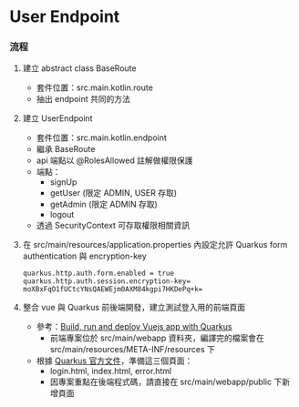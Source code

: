 # User Endpoint

### 流程
1. 建立 abstract class BaseRoute
   * 套件位置：src.main.kotlin.route
   * 抽出 endpoint 共同的方法

2. 建立 UserEndpoint
   * 套件位置：src.main.kotlin.endpoint
   * 繼承 BaseRoute
   * api 端點以 @RolesAllowed 註解做權限保護
   * 端點：
      * signUp
      * getUser (限定 ADMIN, USER 存取)
      * getAdmin (限定 ADMIN 存取)
      * logout
   * 透過 SecurityContext 可存取權限相關資訊

2. 在 src/main/resources/application.properties 內設定允許 Quarkus form authentication 與 encryption-key
    ```
    quarkus.http.auth.form.enabled = true
    quarkus.http.auth.session.encryption-key= moXBxFqO1fUCtcYNsQAEWEjm0AXM84kgpi7HKDePq+k=
    ```

3. 整合 vue 與 Quarkus 前後端開發，建立測試登入用的前端頁面
   * 參考：[Build, run and deploy Vuejs app with Quarkus](https://medium.com/@dmi3coder/build-run-and-deploy-vuejs-app-with-quarkus-d6d1ae94ced9)
      * 前端專案位於 src/main/webapp 資料夾，編譯完的檔案會在 src/main/resources/META-INF/resources 下
   * 根據 [Quarkus 官方文件](https://quarkus.io/guides/security-built-in-authentication#form-auth)，準備這三個頁面：
      * login.html, index.html, error.html
      * 因專案重點在後端程式碼，請直接在 src/main/webapp/public 下新增頁面
     